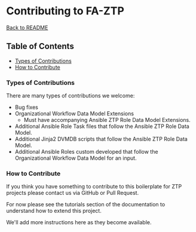 # Contributing to FA-ZTP

[Back to README](README.md#table-of-contents)

## Table of Contents

* [Types of Contributions](#types-of-contributions)
* [How to Contribute](#how-to-contribute)


### Types of Contributions

There are many types of contributions we welcome:

* Bug fixes
* Organizational Workflow Data Model Extensions
  * Must have accompanying Ansible ZTP Role Data Model Extensions.
* Additional Ansible Role Task files that follow the Ansible ZTP Role Data Model.
* Additional Jinja2 DVMDB scripts that follow the Ansible ZTP Role Data Model.
* Additional Ansible Roles custom developed that follow the Organizational Workflow Data Model for an input.

### How to Contribute

If you think you have something to contribute to this boilerplate for ZTP projects please contact us via GitHub
or Pull Request.

For now please see the tutorials section of the documentation to understand how to extend this project.

We'll add more instructions here as they become available. 




